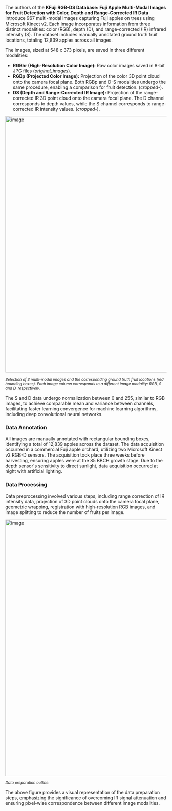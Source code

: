 The authors of the **KFuji RGB-DS Database: Fuji Apple Multi-Modal Images for Fruit Detection with Color, Depth and Range-Corrected IR Data** introduce 967 multi-modal images capturing Fuji apples on trees using Microsoft Kinect v2. Each image incorporates information from three distinct modalities: color (RGB), depth (D), and range-corrected (IR) infrared intensity (S). The dataset includes manually annotated ground truth fruit locations, totaling 12,839 apples across all images.

The images, sized at 548 x 373 pixels, are saved in three different modalities:

- **RGBhr (High-Resolution Color Image):** Raw color images saved in 8-bit JPG files (*original_images*).
- **RGBp (Projected Color Image):** Projection of the color 3D point cloud onto the camera focal plane. Both RGBp and D-S modalities undergo the same procedure, enabling a comparison for fruit detection. (*cropped-*).
- **DS (Depth and Range-Corrected IR Image):** Projection of the range-corrected IR 3D point cloud onto the camera focal plane. The D channel corresponds to depth values, while the S channel corresponds to range-corrected IR intensity values. (*cropped-*).

<img src="https://github.com/dataset-ninja/kfuji/assets/78355358/c7e4f310-621b-4809-aadc-ba8d4a0fd4fd" alt="image" width="800">

<span style="font-size: smaller; font-style: italic;">Selection of 3 multi-modal images and the corresponding ground truth fruit locations (red bounding boxes). Each image column corresponds to a different image modality: RGB, S and D, respectively.</span>

The S and D data undergo normalization between 0 and 255, similar to RGB images, to achieve comparable mean and variance between channels, facilitating faster learning convergence for machine learning algorithms, including deep convolutional neural networks.

### Data Annotation

All images are manually annotated with rectangular bounding boxes, identifying a total of 12,839 apples across the dataset. The data acquisition occurred in a commercial Fuji apple orchard, utilizing two Microsoft Kinect v2 RGB-D sensors. The acquisition took place three weeks before harvesting, ensuring apples were at the 85 BBCH growth stage. Due to the depth sensor's sensitivity to direct sunlight, data acquisition occurred at night with artificial lighting.

### Data Processing

Data preprocessing involved various steps, including range correction of IR intensity data, projection of 3D point clouds onto the camera focal plane, geometric wrapping, registration with high-resolution RGB images, and image splitting to reduce the number of fruits per image.

<img src="https://github.com/dataset-ninja/kfuji/assets/78355358/a22e016c-1196-4641-83b0-68f64931aaa3" alt="image" width="800">

<span style="font-size: smaller; font-style: italic;">Data preparation outline.</span>

The above figure provides a visual representation of the data preparation steps, emphasizing the significance of overcoming IR signal attenuation and ensuring pixel-wise correspondence between different image modalities.